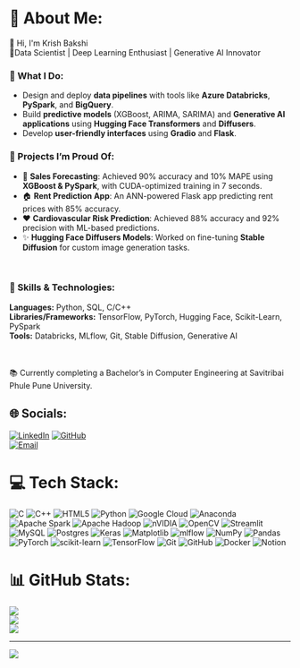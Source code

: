 
<!--
**KrishBakshi/KrishBakshi** is a ✨ _special_ ✨ repository because its `README.md` (this file) appears on your GitHub profile.

Here are some ideas to get you started:

- 🔭 I’m currently working on ...
- 🌱 I’m currently learning ...
- 👯 I’m looking to collaborate on ...
- 🤔 I’m looking for help with ...
- 💬 Ask me about ...
- 📫 How to reach me: ...
- 😄 Pronouns: ...
- ⚡ Fun fact: ...
-->
# 💫 About Me:
👋 Hi, I'm Krish Bakshi<br>
📍Data Scientist | Deep Learning Enthusiast | Generative AI Innovator<br>
### 🔭 What I Do:<br>
 <ul>
        <li>Design and deploy <strong>data pipelines</strong> with tools like <strong>Azure Databricks</strong>, <strong>PySpark</strong>, and <strong>BigQuery</strong>.</li>
        <li>Build <strong>predictive models</strong> (XGBoost, ARIMA, SARIMA) and <strong>Generative AI applications</strong> using <strong>Hugging Face Transformers</strong> and <strong>Diffusers</strong>.</li>
        <li>Develop <strong>user-friendly interfaces</strong> using <strong>Gradio</strong> and <strong>Flask</strong>.</li>
    </ul>
    
### 🎨 Projects I’m Proud Of:<br>
<ul>
        <li>🌟 <strong>Sales Forecasting</strong>: Achieved 90% accuracy and 10% MAPE using <strong>XGBoost & PySpark</strong>, with CUDA-optimized training in 7 seconds.</li>
        <li>🏠 <strong>Rent Prediction App</strong>: An ANN-powered Flask app predicting rent prices with 85% accuracy.</li>
        <li>❤️ <strong>Cardiovascular Risk Prediction</strong>: Achieved 88% accuracy and 92% precision with ML-based predictions.</li>
        <li>✨ <strong>Hugging Face Diffusers Models</strong>: Worked on fine-tuning <strong>Stable Diffusion</strong> for custom image generation tasks.</li>
    </ul>
<br>

### 🌱 Skills & Technologies:<br>
**Languages:** Python, SQL, C/C++  
**Libraries/Frameworks:** TensorFlow, PyTorch, Hugging Face, Scikit-Learn, PySpark  
**Tools:** Databricks, MLflow, Git, Stable Diffusion, Generative AI 

<br><br>📚 Currently completing a Bachelor’s in Computer Engineering at Savitribai Phule Pune University.


## 🌐 Socials:
[![LinkedIn](https://img.shields.io/badge/LinkedIn-%230077B5.svg?logo=linkedin&logoColor=white)](https://linkedin.com/in/https://github.com/KrishBakshi) 
[![GitHub](https://img.shields.io/badge/GitHub-%2312100E.svg?logo=github&logoColor=white)](https://github.com/KrishBakshi)  
[![Email](https://img.shields.io/badge/Email-D14836?logo=gmail&logoColor=white)](mailto:krishbakshi23@gmail.com)

# 💻 Tech Stack:
![C](https://img.shields.io/badge/c-%2300599C.svg?style=for-the-badge&logo=c&logoColor=white) ![C++](https://img.shields.io/badge/c++-%2300599C.svg?style=for-the-badge&logo=c%2B%2B&logoColor=white) ![HTML5](https://img.shields.io/badge/html5-%23E34F26.svg?style=for-the-badge&logo=html5&logoColor=white) ![Python](https://img.shields.io/badge/python-3670A0?style=for-the-badge&logo=python&logoColor=ffdd54) ![Google Cloud](https://img.shields.io/badge/GoogleCloud-%234285F4.svg?style=for-the-badge&logo=google-cloud&logoColor=white) ![Anaconda](https://img.shields.io/badge/Anaconda-%2344A833.svg?style=for-the-badge&logo=anaconda&logoColor=white) ![Apache Spark](https://img.shields.io/badge/Apache%20Spark-FDEE21?style=for-the-badge&logo=apachespark&logoColor=black) ![Apache Hadoop](https://img.shields.io/badge/Apache%20Hadoop-66CCFF?style=for-the-badge&logo=apachehadoop&logoColor=black) ![nVIDIA](https://img.shields.io/badge/cuda-000000.svg?style=for-the-badge&logo=nVIDIA&logoColor=green) ![OpenCV](https://img.shields.io/badge/opencv-%23white.svg?style=for-the-badge&logo=opencv&logoColor=white) ![Streamlit](https://img.shields.io/badge/Streamlit-%23FE4B4B.svg?style=for-the-badge&logo=streamlit&logoColor=white) ![MySQL](https://img.shields.io/badge/mysql-4479A1.svg?style=for-the-badge&logo=mysql&logoColor=white) ![Postgres](https://img.shields.io/badge/postgres-%23316192.svg?style=for-the-badge&logo=postgresql&logoColor=white) ![Keras](https://img.shields.io/badge/Keras-%23D00000.svg?style=for-the-badge&logo=Keras&logoColor=white) ![Matplotlib](https://img.shields.io/badge/Matplotlib-%23ffffff.svg?style=for-the-badge&logo=Matplotlib&logoColor=black) ![mlflow](https://img.shields.io/badge/mlflow-%23d9ead3.svg?style=for-the-badge&logo=numpy&logoColor=blue) ![NumPy](https://img.shields.io/badge/numpy-%23013243.svg?style=for-the-badge&logo=numpy&logoColor=white) ![Pandas](https://img.shields.io/badge/pandas-%23150458.svg?style=for-the-badge&logo=pandas&logoColor=white) ![PyTorch](https://img.shields.io/badge/PyTorch-%23EE4C2C.svg?style=for-the-badge&logo=PyTorch&logoColor=white) ![scikit-learn](https://img.shields.io/badge/scikit--learn-%23F7931E.svg?style=for-the-badge&logo=scikit-learn&logoColor=white) ![TensorFlow](https://img.shields.io/badge/TensorFlow-%23FF6F00.svg?style=for-the-badge&logo=TensorFlow&logoColor=white) ![Git](https://img.shields.io/badge/git-%23F05033.svg?style=for-the-badge&logo=git&logoColor=white) ![GitHub](https://img.shields.io/badge/github-%23121011.svg?style=for-the-badge&logo=github&logoColor=white) ![Docker](https://img.shields.io/badge/docker-%230db7ed.svg?style=for-the-badge&logo=docker&logoColor=white) ![Notion](https://img.shields.io/badge/Notion-%23000000.svg?style=for-the-badge&logo=notion&logoColor=white)
# 📊 GitHub Stats:
![](https://github-readme-stats.vercel.app/api?username=KrishBakshi&theme=dark&hide_border=false&include_all_commits=false&count_private=false)<br/>
![](https://github-readme-streak-stats.herokuapp.com/?user=KrishBakshi&theme=dark&hide_border=false)<br/>
![](https://github-readme-stats.vercel.app/api/top-langs/?username=KrishBakshi&theme=dark&hide_border=false&include_all_commits=false&count_private=false&layout=compact)

---
[![](https://visitcount.itsvg.in/api?id=KrishBakshi&icon=0&color=0)](https://visitcount.itsvg.in)

<!-- Proudly created with GPRM ( https://gprm.itsvg.in ) -->

